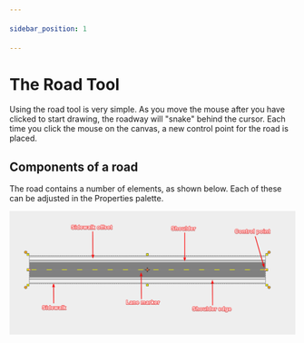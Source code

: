 ```yaml
---

sidebar_position: 1

---
```

# The Road Tool

Using the road tool is very simple. As you move the mouse after you have clicked to start drawing, the roadway will "snake" behind the cursor. Each time you click the mouse on the canvas, a new control point for the road is placed.

## Components of a road

The road contains a number of elements, as shown below. Each of these can be adjusted in the Properties palette.

![ ](./assets/Road_Components.png)
